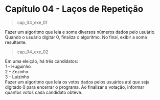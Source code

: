 <h1>Capítulo 04 - Laços de Repetição </h1>

>cap_04_exe_01

Fazer um algoritmo que leia e some diversos números dados pelo usuário. Quando o usuário digitar 0, finaliza o algoritmo. No final, exibir a soma resultante.

>cap_04_exe_02

Em uma eleição, há três candidatos:
<br>1 - Huguinho
<br>2 - Zezinho
<br>3 - Luizinho
<br>Fazer um algoritmo que leia os votos dados pelos usuários até que seja digitado 0 para encerrar o programa. Ao finalizar a votação, informar quantos votos cada candidato obteve.